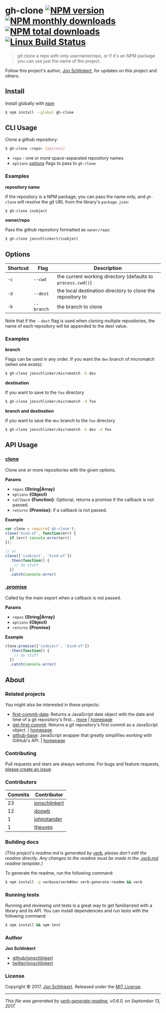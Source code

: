 # gh-clone [![NPM version](https://img.shields.io/npm/v/gh-clone.svg?style=flat)](https://www.npmjs.com/package/gh-clone) [![NPM monthly downloads](https://img.shields.io/npm/dm/gh-clone.svg?style=flat)](https://npmjs.org/package/gh-clone) [![NPM total downloads](https://img.shields.io/npm/dt/gh-clone.svg?style=flat)](https://npmjs.org/package/gh-clone) [![Linux Build Status](https://img.shields.io/travis/jonschlinkert/gh-clone.svg?style=flat&label=Travis)](https://travis-ci.org/jonschlinkert/gh-clone)

> git clone a repo with only username/repo, or if it's an NPM package you can use just the name of the project.

Follow this project's author, [Jon Schlinkert](https://github.com/jonschlinkert), for updates on this project and others.

## Install

Install globally with [npm](https://www.npmjs.com/)

```sh
$ npm install --global gh-clone
```

## CLI Usage

Clone a github repository:

```sh
$ gh-clone <repo> [options]
```

* `repo` - one or more space-separated repository names
* `options` [options](#options) flags to pass to `gh-clone`

### Examples

**repository name**

If the repository is a NPM package, you can pass the name only, and `gh-clone` will resolve the git URL from the library's `package.json`:

```sh
$ gh-clone isobject
```

**owner/repo**

Pass the github repository formatted as `owner/repo`:

```sh
$ gh-clone jonschlinkert/isobject
```

## Options

| **Shortcut** | **Flag** | **Description** | 
| --- | --- | --- |
| `-c` | `--cwd` | the current working directory (defaults to `process.cwd()`) |
| `-d` | `--dest` | the local destination directory to clone the repository to |
| `-b` | `--branch` | the branch to clone |

Note that if the `--dest` flag is used when cloning multiple repositories, the name of each repository will be appended to the dest value.

### Examples

**branch**

Flags can be used in any order. If you want the `dev` branch of micromatch (when one exists):

```sh
$ gh-clone jonschlinker/micromatch -b dev
```

**destination**

If you want to save to the `foo` directory

```sh
$ gh-clone jonschlinker/micromatch -d foo
```

**branch and destination**

If you want to save the `dev` branch to the `foo` directory

```sh
$ gh-clone jonschlinker/micromatch -b dev -d foo
```

## API Usage

### [clone](index.js#L31)

Clone one or more repositories with the given options.

**Params**

* `repos` **{String|Array}**
* `options` **{Object}**
* `callback` **{Function}**: Optional, returns a promise if the callback is not passed.
* `returns` **{Promise}**: if a callback is not passed.

**Example**

```js
var clone = require('gh-clone');
clone('kind-of', function(err) {
  if (err) console.error(err);
});

// or
clone(['isobject', 'kind-of'])
  .then(function() {
    // do stuff
  })
  .catch(console.error)
```

### [.promise](index.js#L76)

Called by the main export when a callback is not passed.

**Params**

* `repos` **{String|Array}**
* `options` **{Object}**
* `returns` **{Promise}**

**Example**

```js
clone.promise(['isobject', 'kind-of'])
  .then(function() {
    // do stuff
  })
  .catch(console.error)
```

## About

### Related projects

You might also be interested in these projects:

* [first-commit-date](https://www.npmjs.com/package/first-commit-date): Returns a JavaScript date object with the date and time of a git repository's first… [more](https://github.com/jonschlinkert/first-commit-date) | [homepage](https://github.com/jonschlinkert/first-commit-date "Returns a JavaScript date object with the date and time of a git repository's first commit.")
* [get-first-commit](https://www.npmjs.com/package/get-first-commit): Returns a git repository's first commit as a JavaScript object. | [homepage](https://github.com/jonschlinkert/get-first-commit "Returns a git repository's first commit as a JavaScript object.")
* [github-base](https://www.npmjs.com/package/github-base): JavaScript wrapper that greatly simplifies working with GitHub's API. | [homepage](https://github.com/jonschlinkert/github-base "JavaScript wrapper that greatly simplifies working with GitHub's API.")

### Contributing

Pull requests and stars are always welcome. For bugs and feature requests, [please create an issue](../../issues/new).

### Contributors

| **Commits** | **Contributor** | 
| --- | --- |
| 23 | [jonschlinkert](https://github.com/jonschlinkert) |
| 12 | [doowb](https://github.com/doowb) |
| 1 | [johnotander](https://github.com/johnotander) |
| 1 | [theuves](https://github.com/theuves) |

### Building docs

_(This project's readme.md is generated by [verb](https://github.com/verbose/verb-generate-readme), please don't edit the readme directly. Any changes to the readme must be made in the [.verb.md](.verb.md) readme template.)_

To generate the readme, run the following command:

```sh
$ npm install -g verbose/verb#dev verb-generate-readme && verb
```

### Running tests

Running and reviewing unit tests is a great way to get familiarized with a library and its API. You can install dependencies and run tests with the following command:

```sh
$ npm install && npm test
```

### Author

**Jon Schlinkert**

* [github/jonschlinkert](https://github.com/jonschlinkert)
* [twitter/jonschlinkert](https://twitter.com/jonschlinkert)

### License

Copyright © 2017, [Jon Schlinkert](http://github.com/jonschlinkert).
Released under the [MIT License](LICENSE).

***

_This file was generated by [verb-generate-readme](https://github.com/verbose/verb-generate-readme), v0.6.0, on September 13, 2017._